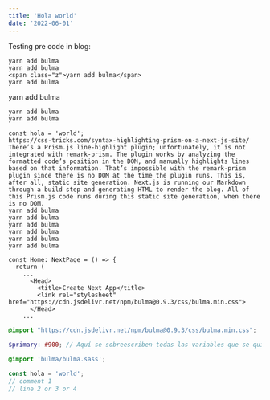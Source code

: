 ```yaml
---
title: 'Hola world'
date: '2022-06-01'
---
```


Testing pre code in blog:

```bash[class="line-numbers"][data-line="2,4"]
yarn add bulma
yarn add bulma
<span class="z">yarn add bulma</span>
yarn add bulma
```
yarn add bulma
```bash
yarn add bulma
yarn add bulma
```

```js[class="line-numbers"][class="hide-numbers"][data-line="2,4"]
const hola = 'world';
https://css-tricks.com/syntax-highlighting-prism-on-a-next-js-site/
There’s a Prism.js line-highlight plugin; unfortunately, it is not integrated with remark-prism. The plugin works by analyzing the formatted code’s position in the DOM, and manually highlights lines based on that information. That’s impossible with the remark-prism plugin since there is no DOM at the time the plugin runs. This is, after all, static site generation. Next.js is running our Markdown through a build step and generating HTML to render the blog. All of this Prism.js code runs during this static site generation, when there is no DOM.
yarn add bulma
yarn add bulma
yarn add bulma
yarn add bulma
yarn add bulma
yarn add bulma

```

```js[class="line-numbers"][class="hide-numbers"][data-line="2,4"]
const Home: NextPage = () => {
  return (
    ...
      <Head>
        <title>Create Next App</title>
        <link rel="stylesheet" href="https://cdn.jsdelivr.net/npm/bulma@0.9.3/css/bulma.min.css">
      </Head>
    ...
```

```css
@import "https://cdn.jsdelivr.net/npm/bulma@0.9.3/css/bulma.min.css";
```

```scss
$primary: #900; // Aquí se sobreescriben todas las variables que se quieran

@import 'bulma/bulma.sass';
```

```javascript {2}
const hola = 'world';
// comment 1
// line 2 or 3 or 4
```
